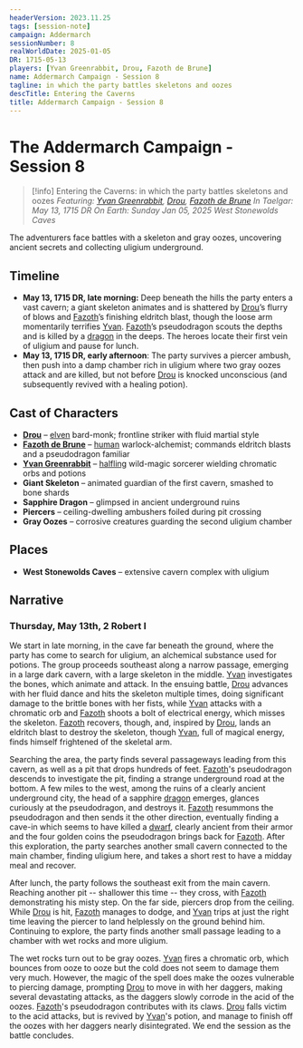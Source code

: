 ```yaml
---
headerVersion: 2023.11.25
tags: [session-note]
campaign: Addermarch
sessionNumber: 8
realWorldDate: 2025-01-05
DR: 1715-05-13
players: [Yvan Greenrabbit, Drou, Fazoth de Brune]
name: Addermarch Campaign - Session 8
tagline: in which the party battles skeletons and oozes
descTitle: Entering the Caverns
title: Addermarch Campaign - Session 8
---
```

# The Addermarch Campaign - Session 8

>[!info] Entering the Caverns: in which the party battles skeletons and oozes
> *Featuring: [Yvan Greenrabbit](<../../people/pcs/addermarch/yvan-greenrabbit.md>), [Drou](<../../people/pcs/addermarch/drou.md>), [Fazoth de Brune](<../../people/pcs/addermarch/fazoth-de-brune.md>)*
> *In Taelgar: May 13, 1715 DR*
> *On Earth: Sunday Jan 05, 2025*
> *West Stonewolds Caves*

The adventurers face battles with a skeleton and gray oozes, uncovering ancient secrets and collecting uligium underground.

## Timeline

- **May 13, 1715 DR, late morning:** Deep beneath the hills the party enters a vast cavern; a giant skeleton animates and is shattered by [Drou](<../../people/pcs/addermarch/drou.md>)’s flurry of blows and [Fazoth](<../../people/pcs/addermarch/fazoth-de-brune.md>)’s finishing eldritch blast, though the loose arm momentarily terrifies [Yvan](<../../people/pcs/addermarch/yvan-greenrabbit.md>). [Fazoth](<../../people/pcs/addermarch/fazoth-de-brune.md>)’s pseudodragon scouts the depths and is killed by a [dragon](<../../species/unusual-species/dragons.md>) in the deeps. The heroes locate their first vein of uligium and pause for lunch.
- **May 13, 1715 DR, early afternoon**: The party survives a piercer ambush, then push into a damp chamber rich in uligium where two gray oozes attack and are killed, but not before [Drou](<../../people/pcs/addermarch/drou.md>) is knocked unconscious (and subsequently revived with a healing potion). 

## Cast of Characters

- **[Drou](<../../people/pcs/addermarch/drou.md>)** – [elven](<../../species/elves.md>) bard-monk; frontline striker with fluid martial style
- **[Fazoth de Brune](<../../people/pcs/addermarch/fazoth-de-brune.md>)** – [human](<../../species/humans.md>) warlock-alchemist; commands eldritch blasts and a pseudodragon familiar
- **[Yvan Greenrabbit](<../../people/pcs/addermarch/yvan-greenrabbit.md>)** – [halfling](<../../species/halflings.md>) wild-magic sorcerer wielding chromatic orbs and potions
- **Giant Skeleton** – animated guardian of the first cavern, smashed to bone shards 
- **Sapphire Dragon** – glimpsed in ancient underground ruins
- **Piercers** – ceiling-dwelling ambushers foiled during pit crossing 
- **Gray Oozes** – corrosive creatures guarding the second uligium chamber

## Places

- **West Stonewolds Caves** – extensive cavern complex with uligium 

## Narrative
### Thursday, May 13th, 2 Robert I
We start in late morning, in the cave far beneath the ground, where the party has come to search for uligium, an alchemical substance used for potions. The group proceeds southeast along a narrow passage, emerging in a large dark cavern, with a large skeleton in the middle. [Yvan](<../../people/pcs/addermarch/yvan-greenrabbit.md>) investigates the bones, which animate and attack. In the ensuing battle, [Drou](<../../people/pcs/addermarch/drou.md>) advances with her fluid dance and hits the skeleton multiple times, doing significant damage to the brittle bones with her fists, while [Yvan](<../../people/pcs/addermarch/yvan-greenrabbit.md>) attacks with a chromatic orb and [Fazoth](<../../people/pcs/addermarch/fazoth-de-brune.md>) shoots a bolt of electrical energy, which misses the skeleton. [Fazoth](<../../people/pcs/addermarch/fazoth-de-brune.md>) recovers, though, and, inspired by [Drou](<../../people/pcs/addermarch/drou.md>), lands an eldritch blast to destroy the skeleton, though [Yvan](<../../people/pcs/addermarch/yvan-greenrabbit.md>), full of magical energy, finds himself frightened of the skeletal arm. 

Searching the area, the party finds several passageways leading from this cavern, as well as a pit that drops hundreds of feet. [Fazoth](<../../people/pcs/addermarch/fazoth-de-brune.md>)'s pseudodragon descends to investigate the pit, finding a strange underground road at the bottom. A few miles to the west, among the ruins of a clearly ancient underground city, the head of a sapphire [dragon](<../../species/unusual-species/dragons.md>) emerges, glances curiously at the pseudodragon, and destroys it. [Fazoth](<../../people/pcs/addermarch/fazoth-de-brune.md>) resummons the pseudodragon and then sends it the other direction, eventually finding a cave-in which seems to have killed a [dwarf](<../../species/dwarves.md>), clearly ancient from their armor and the four golden coins the pseudodragon brings back for [Fazoth](<../../people/pcs/addermarch/fazoth-de-brune.md>). After this exploration, the party searches another small cavern connected to the main chamber, finding uligium here, and takes a short rest to have a midday meal and recover. 

After lunch, the party follows the southeast exit from the main cavern. Reaching another pit -- shallower this time -- they cross, with [Fazoth](<../../people/pcs/addermarch/fazoth-de-brune.md>) demonstrating his misty step. On the far side, piercers drop from the ceiling. While [Drou](<../../people/pcs/addermarch/drou.md>) is hit, [Fazoth](<../../people/pcs/addermarch/fazoth-de-brune.md>) manages to dodge, and [Yvan](<../../people/pcs/addermarch/yvan-greenrabbit.md>) trips at just the right time leaving the piercer to land helplessly on the ground behind him. Continuing to explore, the party finds another small passage leading to a chamber with wet rocks and more uligium. 

The wet rocks turn out to be gray oozes. [Yvan](<../../people/pcs/addermarch/yvan-greenrabbit.md>) fires a chromatic orb, which bounces from ooze to ooze but the cold does not seem to damage them very much. However, the magic of the spell does make the oozes vulnerable to piercing damage, prompting [Drou](<../../people/pcs/addermarch/drou.md>) to move in with her daggers, making several devastating attacks, as the daggers slowly corrode in the acid of the oozes. [Fazoth](<../../people/pcs/addermarch/fazoth-de-brune.md>)'s pseudodragon contributes with its claws. [Drou](<../../people/pcs/addermarch/drou.md>) falls victim to the acid attacks, but is revived by [Yvan](<../../people/pcs/addermarch/yvan-greenrabbit.md>)'s potion, and manage to finish off the oozes with her daggers nearly disintegrated. We end the session as the battle concludes. 